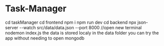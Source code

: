# Task-Manager
cd taskManager
cd frontend 
npm i 
npm run dev
cd backend
npx json-server --watch src/data/data.json --port 8000
//open new terminal
nodemon index.js
the data is stored localy in the data folder you can try the app without needing to open mongodb
